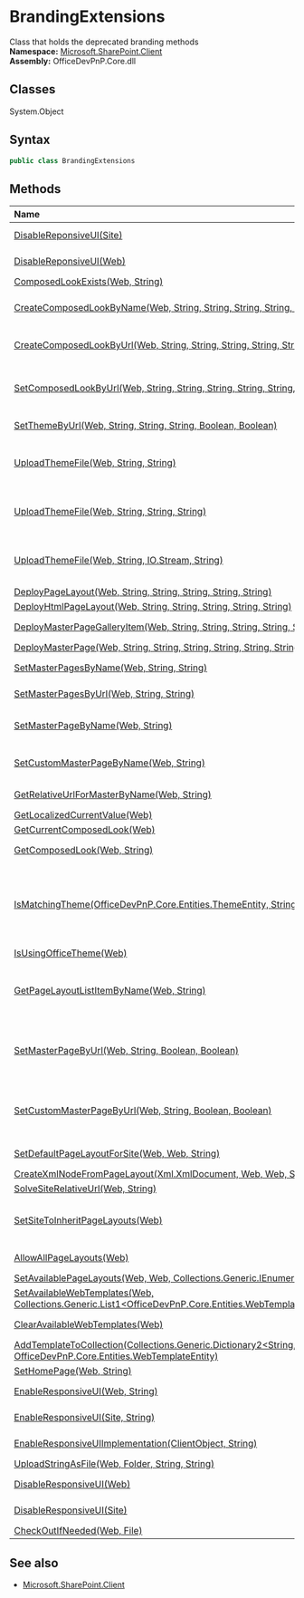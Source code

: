 # BrandingExtensions
Class that holds the deprecated branding methods  
**Namespace:** [Microsoft.SharePoint.Client](Microsoft.SharePoint.Client.md)  
**Assembly:** OfficeDevPnP.Core.dll  
## Classes
System.Object  
## Syntax
```C#
public class BrandingExtensions
```
## Methods
|**Name**|**Description**|
|:-----|:-----|
| [DisableReponsiveUI(Site)](BrandingExtensionsDisableReponsiveUISite.md) | Disables the Responsive UI on a Classic SharePoint Site
| [DisableReponsiveUI(Web)](BrandingExtensionsDisableReponsiveUIWeb.md) | Disables the Responsive UI on a Classic SharePoint Web
| [ComposedLookExists(Web, String)](BrandingExtensionsComposedLookExistsWebString.md) | Checks if a composed look exists.
| [CreateComposedLookByName(Web, String, String, String, String, String, Int32, Boolean)](BrandingExtensionsCreateComposedLookByNameWebStringStringStringStringStringInt32Boolean.md) | Creates (or updates) a composed look in the web site; usually this is done in the root site of the collection.
| [CreateComposedLookByUrl(Web, String, String, String, String, String, Int32, Boolean)](BrandingExtensionsCreateComposedLookByUrlWebStringStringStringStringStringInt32Boolean.md) | Creates (or updates) a composed look in the web site; usually this is done in the root site of the collection.
| [SetComposedLookByUrl(Web, String, String, String, String, String, Boolean, Boolean)](BrandingExtensionsSetComposedLookByUrlWebStringStringStringStringStringBooleanBoolean.md) | Retrieves the named composed look, overrides with specified palette, font, background and master page, and then recursively sets the specified values.
| [SetThemeByUrl(Web, String, String, String, Boolean, Boolean)](BrandingExtensionsSetThemeByUrlWebStringStringStringBooleanBoolean.md) | Recursively applies the specified palette, font, and background image.
| [UploadThemeFile(Web, String, String)](BrandingExtensionsUploadThemeFileWebStringString.md) | Uploads the specified file (usually an spcolor or spfont file) to the web site themes gallery (usually only exists in the root web of a site collection).
| [UploadThemeFile(Web, String, String, String)](BrandingExtensionsUploadThemeFileWebStringStringString.md) | Uploads the specified file (usually an spcolor or spfont file) to the web site themes gallery (usually only exists in the root web of a site collection).
| [UploadThemeFile(Web, String, IO.Stream, String)](BrandingExtensionsUploadThemeFileWebStringIO.StreamString.md) | Uploads the specified file (usually an spcolor or spfont file) to the web site themes gallery (usually only exists in the root web of a site collection).
| [DeployPageLayout(Web, String, String, String, String, String)](BrandingExtensionsDeployPageLayoutWebStringStringStringStringString.md) | 
| [DeployHtmlPageLayout(Web, String, String, String, String, String)](BrandingExtensionsDeployHtmlPageLayoutWebStringStringStringStringString.md) | 
| [DeployMasterPageGalleryItem(Web, String, String, String, String, String, String)](BrandingExtensionsDeployMasterPageGalleryItemWebStringStringStringStringStringString.md) | Private method to support all kinds of file uploads to the master page gallery
| [DeployMasterPage(Web, String, String, String, String, String, String)](BrandingExtensionsDeployMasterPageWebStringStringStringStringStringString.md) | Deploys a new masterpage
| [SetMasterPagesByName(Web, String, String)](BrandingExtensionsSetMasterPagesByNameWebStringString.md) | Can be used to set master page and custom master page in single command
| [SetMasterPagesByUrl(Web, String, String)](BrandingExtensionsSetMasterPagesByUrlWebStringString.md) | Can be used to set master page and custom master page in single command
| [SetMasterPageByName(Web, String)](BrandingExtensionsSetMasterPageByNameWebString.md) | Master page is set by using master page name. Master page is set from the current web.
| [SetCustomMasterPageByName(Web, String)](BrandingExtensionsSetCustomMasterPageByNameWebString.md) | Master page is set by using master page name. Master page is set from the current web.
| [GetRelativeUrlForMasterByName(Web, String)](BrandingExtensionsGetRelativeUrlForMasterByNameWebString.md) | Returns the relative URL for a masterpage
| [GetLocalizedCurrentValue(Web)](BrandingExtensionsGetLocalizedCurrentValueWeb.md) | 
| [GetCurrentComposedLook(Web)](BrandingExtensionsGetCurrentComposedLookWeb.md) | Returns the current theme of a web
| [GetComposedLook(Web, String)](BrandingExtensionsGetComposedLookWebString.md) | Returns the named composed look from the web gallery
| [IsMatchingTheme(OfficeDevPnP.Core.Entities.ThemeEntity, String, String, String)](BrandingExtensionsIsMatchingThemeOfficeDevPnP.Core.Entities.ThemeEntityStringStringString.md) | Compares master page URL, theme URL and font URL values to current theme entity to check if they are the same. Handles also possible null values. Point is to figure out which theme is the one that is currently being selected as "Current"
| [IsUsingOfficeTheme(Web)](BrandingExtensionsIsUsingOfficeThemeWeb.md) | 
| [GetPageLayoutListItemByName(Web, String)](BrandingExtensionsGetPageLayoutListItemByNameWebString.md) | Gets a page layout from the master page catalog. Can be called with paramter as "pagelayout.aspx" or as full path like "_catalog/masterpage/pagelayout.aspx"
| [SetMasterPageByUrl(Web, String, Boolean, Boolean)](BrandingExtensionsSetMasterPageByUrlWebStringBooleanBoolean.md) | Set master page by using given URL as parameter. Suitable for example in cases where you want sub sites to reference root site master page gallery. This is typical with publishing sites.
| [SetCustomMasterPageByUrl(Web, String, Boolean, Boolean)](BrandingExtensionsSetCustomMasterPageByUrlWebStringBooleanBoolean.md) | Set Custom master page by using given URL as parameter. Suitable for example in cases where you want sub sites to reference root site master page gallery. This is typical with publishing sites.
| [SetDefaultPageLayoutForSite(Web, Web, String)](BrandingExtensionsSetDefaultPageLayoutForSiteWebWebString.md) | Sets specific page layout the default page layout for the particular site
| [CreateXmlNodeFromPageLayout(Xml.XmlDocument, Web, Web, String)](BrandingExtensionsCreateXmlNodeFromPageLayoutXml.XmlDocumentWebWebString.md) | 
| [SolveSiteRelativeUrl(Web, String)](BrandingExtensionsSolveSiteRelativeUrlWebString.md) | 
| [SetSiteToInheritPageLayouts(Web)](BrandingExtensionsSetSiteToInheritPageLayoutsWeb.md) | Can be used to set the site to inherit the default page layout option from parent. Cannot be used for root site of the site collection
| [AllowAllPageLayouts(Web)](BrandingExtensionsAllowAllPageLayoutsWeb.md) | Allow the web to use all available page layouts
| [SetAvailablePageLayouts(Web, Web, Collections.Generic.IEnumerable1<String>)](BrandingExtensionsSetAvailablePageLayoutsWebWebCollections.Generic.IEnumerable1<String>.md) | 
| [SetAvailableWebTemplates(Web, Collections.Generic.List1<OfficeDevPnP.Core.Entities.WebTemplateEntity>)](BrandingExtensionsSetAvailableWebTemplatesWebCollections.Generic.List1<OfficeDevPnP.Core.Entities.WebTemplateEntity>.md) | 
| [ClearAvailableWebTemplates(Web)](BrandingExtensionsClearAvailableWebTemplatesWeb.md) | Can be used to remote filters from the available web template
| [AddTemplateToCollection(Collections.Generic.Dictionary2<String,Collections.Generic.List1<String>>, OfficeDevPnP.Core.Entities.WebTemplateEntity)](BrandingExtensionsAddTemplateToCollectionCollections.Generic.Dictionary2<String,Collections.Generic.List1<String>>OfficeDevPnP.Core.Entities.WebTemplateEntity.md) | 
| [SetHomePage(Web, String)](BrandingExtensionsSetHomePageWebString.md) | Sets the web home page
| [EnableResponsiveUI(Web, String)](BrandingExtensionsEnableResponsiveUIWebString.md) | Enables the responsive UI of a classic SharePoint Web
| [EnableResponsiveUI(Site, String)](BrandingExtensionsEnableResponsiveUISiteString.md) | Enables the responsive UI of a classic SharePoint Site
| [EnableResponsiveUIImplementation(ClientObject, String)](BrandingExtensionsEnableResponsiveUIImplementationClientObjectString.md) | Enables the responsive UI of a classic SharePoint Web or Site
| [UploadStringAsFile(Web, Folder, String, String)](BrandingExtensionsUploadStringAsFileWebFolderStringString.md) | 
| [DisableResponsiveUI(Web)](BrandingExtensionsDisableResponsiveUIWeb.md) | Disables the Responsive UI on a Classic SharePoint Web
| [DisableResponsiveUI(Site)](BrandingExtensionsDisableResponsiveUISite.md) | Disables the Responsive UI on a Classic SharePoint Site
| [CheckOutIfNeeded(Web, File)](BrandingExtensionsCheckOutIfNeededWebFile.md) | 
## See also
- [Microsoft.SharePoint.Client](Microsoft.SharePoint.Client.md)

